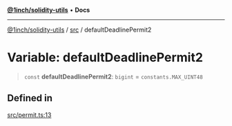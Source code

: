 [**@1inch/solidity-utils**](../../README.md) • **Docs**

***

[@1inch/solidity-utils](../../README.md) / [src](../README.md) / defaultDeadlinePermit2

# Variable: defaultDeadlinePermit2

> `const` **defaultDeadlinePermit2**: `bigint` = `constants.MAX_UINT48`

## Defined in

[src/permit.ts:13](https://github.com/1inch/solidity-utils/blob/f9426ba6dab1eac9ac07fe3976b8d1cb2d2e5ba1/src/permit.ts#L13)
